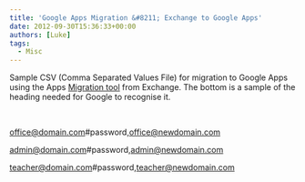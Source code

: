 ```yaml
---
title: 'Google Apps Migration &#8211; Exchange to Google Apps'
date: 2012-09-30T15:36:33+00:00
authors: [Luke]
tags:
  - Misc
---
```

Sample CSV (Comma Separated Values File) for migration to Google Apps using the Apps <a title="Exchange_to_Google_Tool" href="https://tools.google.com/dlpage/exchangemigration/" target="_blank">Migration tool</a> from Exchange. The bottom is a sample of the heading needed for Google to recognise it.

&nbsp;

office@domain.com#password,office@newdomain.com
  
admin@domain.com#password,admin@newdomain.com
  
teacher@domain.com#password,teacher@newdomain.com

&nbsp;